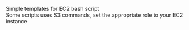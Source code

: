 Simple templates for EC2 bash script  
Some scripts uses S3 commands, set the appropriate role to your EC2 instance
